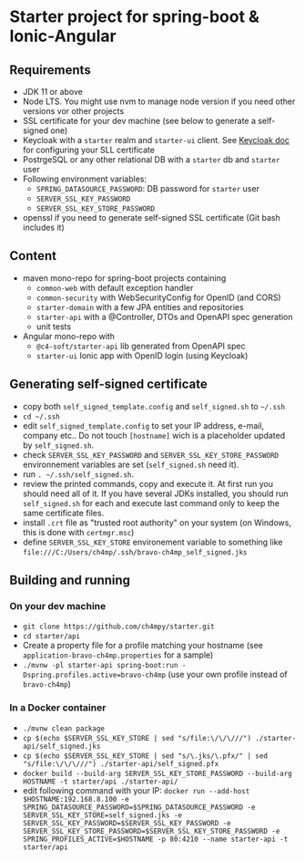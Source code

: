 # Starter project for spring-boot & Ionic-Angular

## Requirements
- JDK 11 or above
- Node LTS. You might use nvm to manage node version if you need other versions vor other projects
- SSL certificate for your dev machine (see below to generate a self-signed one)
- Keycloak with a `starter` realm and `starter-ui` client. See [Keycloak doc](https://www.keycloak.org/docs/latest/server_installation/#_setting_up_ssl) for configuring your SLL certificate
- PostrgeSQL or any other relational DB with a `starter` db and `starter` user
- Following environment variables:
  - `SPRING_DATASOURCE_PASSWORD`: DB password for `starter` user
  - `SERVER_SSL_KEY_PASSWORD`
  - `SERVER_SSL_KEY_STORE_PASSWORD`
- openssl if you need to generate self-signed SSL certificate (Git bash includes it)

## Content
- maven mono-repo for spring-boot projects containing
  * `common-web` with default exception handler
  * `common-security` with WebSecurityConfig for OpenID (and CORS)
  * `starter-domain` with a few JPA entities and repositories
  * `starter-api` with a @Controller, DTOs and OpenAPI spec generation
  * unit tests
- Angular mono-repo with
  * `@c4-soft/starter-api` lib generated from OpenAPI spec
  * `starter-ui` Ionic app with OpenID login (using Keycloak)

## Generating self-signed certificate
- copy both `self_signed_template.config` and `self_signed.sh` to `~/.ssh`
- `cd ~/.ssh`
- edit `self_signed_template.config` to set your IP address, e-mail, company etc.. Do not touch `[hostname]` wich is a placeholder updated by `self_signed.sh`.
- check `SERVER_SSL_KEY_PASSWORD` and `SERVER_SSL_KEY_STORE_PASSWORD` environnement variables are set (`self_signed.sh` need it).
- run `. ~/.ssh/self_signed.sh`.
- review the printed commands, copy and execute it. At first run you should need all of it.
If you have several JDKs installed, you should run `self_signed.sh` for each and execute last command only to keep the same certificate files.
- install `.crt` file as "trusted root authority" on your system (on Windows, this is done with `certmgr.msc`)
- define `SERVER_SSL_KEY_STORE` environement variable to something like `file:///C:/Users/ch4mp/.ssh/bravo-ch4mp_self_signed.jks`

## Building and running

### On your dev machine
- `git clone https://github.com/ch4mpy/starter.git`
- `cd starter/api`
- Create a property file for a profile matching your hostname (see `application-bravo-ch4mp.properties` for a sample)
- `./mvnw -pl starter-api spring-boot:run -Dspring.profiles.active=bravo-ch4mp` (use your own profile instead of `bravo-ch4mp`)

### In a Docker container
- `./mvnw clean package`
- `cp $(echo $SERVER_SSL_KEY_STORE | sed "s/file:\/\/\///") ./starter-api/self_signed.jks`
- `cp $(echo $SERVER_SSL_KEY_STORE | sed "s/\.jks/\.pfx/" | sed "s/file:\/\/\///") ./starter-api/self_signed.pfx`
- `docker build --build-arg SERVER_SSL_KEY_STORE_PASSWORD --build-arg HOSTNAME -t starter/api ./starter-api/`
- edit following command with your IP: `docker run --add-host $HOSTNAME:192.168.8.100 -e SPRING_DATASOURCE_PASSWORD=$SPRING_DATASOURCE_PASSWORD -e SERVER_SSL_KEY_STORE=self_signed.jks -e SERVER_SSL_KEY_PASSWORD=$SERVER_SSL_KEY_PASSWORD -e SERVER_SSL_KEY_STORE_PASSWORD=$SERVER_SSL_KEY_STORE_PASSWORD -e SPRING_PROFILES_ACTIVE=$HOSTNAME -p 80:4210 --name starter-api -t starter/api`